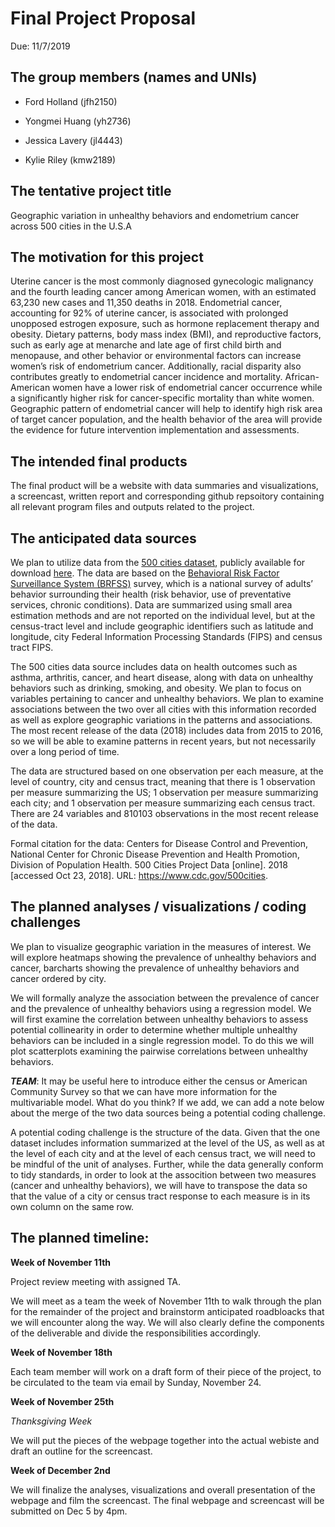 Final Project Proposal
================
Due: 11/7/2019

## The group members (names and UNIs)

  - Ford Holland (jfh2150)

  - Yongmei Huang (yh2736)

  - Jessica Lavery (jl4443)

  - Kylie Riley (kmw2189)

## The tentative project title

Geographic variation in unhealthy behaviors and endometrium cancer
across 500 cities in the U.S.A

## The motivation for this project

Uterine cancer is the most commonly diagnosed gynecologic malignancy and
the fourth leading cancer among American women, with an estimated 63,230
new cases and 11,350 deaths in 2018. Endometrial cancer, accounting for
92% of uterine cancer, is associated with prolonged unopposed estrogen
exposure, such as hormone replacement therapy and obesity. Dietary
patterns, body mass index (BMI), and reproductive factors, such as early
age at menarche and late age of first child birth and menopause, and
other behavior or environmental factors can increase women’s risk of
endometrium cancer. Additionally, racial disparity also contributes
greatly to endometrial cancer incidence and mortality. African-American
women have a lower risk of endometrial cancer occurrence while a
significantly higher risk for cancer-specific mortality than white
women. Geographic pattern of endometrial cancer will help to identify
high risk area of target cancer population, and the health behavior of
the area will provide the evidence for future intervention
implementation and assessments.

## The intended final products

The final product will be a website with data summaries and
visualizations, a screencast, written report and corresponding github
repsoitory containing all relevant program files and outputs related to
the project.

## The anticipated data sources

We plan to utilize data from the [500 cities
dataset](https://www.cdc.gov/500cities/index.htm), publicly available
for download
[here](https://catalog.data.gov/dataset/500-cities-local-data-for-better-health-fc759).
The data are based on the [Behavioral Risk Factor Surveillance System
(BRFSS)](https://www.cdc.gov/brfss/) survey, which is a national survey
of adults’ behavior surrounding their health (risk behavior, use of
preventative services, chronic conditions). Data are summarized using
small area estimation methods and are not reported on the individual
level, but at the census-tract level and include geographic identifiers
such as latitude and longitude, city Federal Information Processing
Standards (FIPS) and census tract FIPS.

The 500 cities data source includes data on health outcomes such as
asthma, arthritis, cancer, and heart disease, along with data on
unhealthy behaviors such as drinking, smoking, and obesity. We plan to
focus on variables pertaining to cancer and unhealthy behaviors. We plan
to examine associations between the two over all cities with this
information recorded as well as explore geographic variations in the
patterns and associations. The most recent release of the data (2018)
includes data from 2015 to 2016, so we will be able to examine patterns
in recent years, but not necessarily over a long period of time.

The data are structured based on one observation per each measure, at
the level of country, city and census tract, meaning that there is 1
observation per measure summarizing the US; 1 observation per measure
summarizing each city; and 1 observation per measure summarizing each
census tract. There are 24 variables and 810103 observations in the most
recent release of the data.

Formal citation for the data: Centers for Disease Control and
Prevention, National Center for Chronic Disease Prevention and Health
Promotion, Division of Population Health. 500 Cities Project Data
\[online\]. 2018 \[accessed Oct 23, 2018\]. URL:
<https://www.cdc.gov/500cities>.

## The planned analyses / visualizations / coding challenges

We plan to visualize geographic variation in the measures of interest.
We will explore heatmaps showing the prevalence of unhealthy behaviors
and cancer, barcharts showing the prevalence of unhealthy behaviors and
cancer ordered by city.

We will formally analyze the association between the prevalence of
cancer and the prevalence of unhealthy behaviors using a regression
model. We will first examine the correlation between unhealthy behaviors
to assess potential collinearity in order to determine whether multiple
unhealthy behaviors can be included in a single regression model. To do
this we will plot scatterplots examining the pairwise correlations
between unhealthy behaviors.

***TEAM***: It may be useful here to introduce either the census or
American Community Survey so that we can have more information for the
multivariable model. What do you think? If we add, we can add a note
below about the merge of the two data sources being a potential coding
challenge.

A potential coding challenge is the structure of the data. Given that
the one dataset includes information summarized at the level of the US,
as well as at the level of each city and at the level of each census
tract, we will need to be mindful of the unit of analyses. Further,
while the data generally conform to tidy standards, in order to look at
the assocition between two measures (cancer and unhealthy behaviors), we
will have to transpose the data so that the value of a city or census
tract response to each measure is in its own column on the same row.

## The planned timeline:

**Week of November 11th**

Project review meeting with assigned TA.

We will meet as a team the week of November 11th to walk through the
plan for the remainder of the project and brainstorm anticipated
roadbloacks that we will encounter along the way. We will also clearly
define the components of the deliverable and divide the responsibilities
accordingly.

**Week of November 18th**

Each team member will work on a draft form of their piece of the
project, to be circulated to the team via email by Sunday, November 24.

**Week of November 25th**

*Thanksgiving Week*

We will put the pieces of the webpage together into the actual webiste
and draft an outline for the screencast.

**Week of December 2nd**

We will finalize the analyses, visualizations and overall presentation
of the webpage and film the screencast. The final webpage and screencast
will be submitted on Dec 5 by 4pm.
